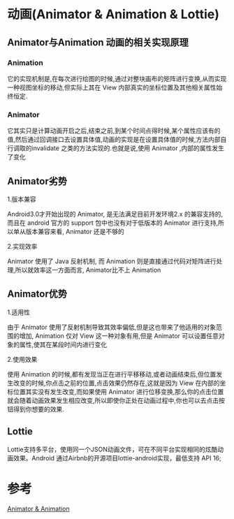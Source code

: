 # 动画(Animator & Animation & Lottie)
## Animator与Animation 动画的相关实现原理

###  Animation
它的实现机制是,在每次进行绘图的时候,通过对整块画布的矩阵进行变换,从而实现一种视图坐标的移动,但实际上其在 View 内部真实的坐标位置及其他相关属性始终恒定.

### Animator
它其实只是计算动画开启之后,结束之前,到某个时间点得时候,某个属性应该有的值,然后通过回调接口去设置具体值,动画的实现是在设置具体值的时候,方法内部自行调取的invalidate 之类的方法实现的.也就是说,使用 Animator ,内部的属性发生了变化

## Animator劣势

1.版本兼容

Android3.0才开始出现的 Animator, 是无法满足目前开发环境2.x 的兼容支持的,而且在 android 官方的 support 包中也没有对于低版本的 Animator 进行支持,所以单从版本兼容来看, Animator 还是不够的

2.实现效率

Animator 使用了 Java 反射机制, 而 Animation 则是直接通过代码对矩阵进行处理,所以就效率这一方面而言, Animator比不上 Animation


## Animator优势

1.适用性

由于 Animator 使用了反射机制导致其效率偏低,但是这也带来了他适用的对象范围的增加, Animation 仅对 View 这一种对象有用,但是 Animator 可以设置任意对象的属性,使其在某段时间内进行变化

2.使用效果

使用 Animation 的时候,都有发现当正在进行平移移动,或者动画结束后,但位置发生改变的时候,你点击之前的位置,点击效果仍然存在,这就是因为 View 在内部的坐标位置其实没有发生改变,而如果使用 Animator 进行位移变换,那么你的点击位置就会随着动画效果发生相应改变,所以即使你正处在动画过程中,你也可以去点击按钮得到你想要的效果.

## Lottie
Lottie支持多平台，使用同一个JSON动画文件，可在不同平台实现相同的炫酷动画效果。Android 通过Airbnb的开源项目lottie-android实现，最低支持 API 16;


# 参考
[Animator & Animation](https://blog.csdn.net/leverage2009/article/details/79162981)